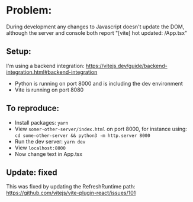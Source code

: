 # Problem:

During development any changes to Javascript doesn't update the DOM, although the server and console both report "[vite] hot updated: /App.tsx"

## Setup:

I'm using a backend integration:
https://vitejs.dev/guide/backend-integration.html#backend-integration

- Python is running on port 8000 and is including the dev environment
- Vite is running on port 8080

## To reproduce:

- Install packages: `yarn`
- View `somer-other-server/index.html` on port 8000, for instance using: `cd some-other-server && python3 -m http.server 8000`
- Run the dev server: `yarn dev`
- View `localhost:8000`
- Now change text in App.tsx

## Update: fixed

This was fixed by updating the RefreshRuntime path:
https://github.com/vitejs/vite-plugin-react/issues/101
